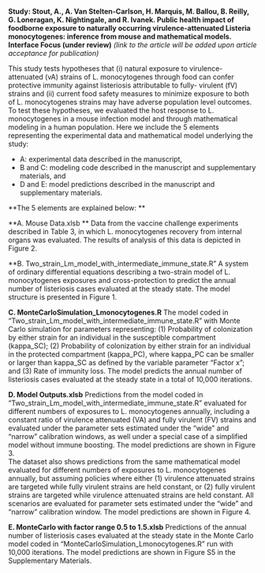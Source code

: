 **Study: Stout, A., A. Van Stelten-Carlson, H. Marquis, M. Ballou, B. Reilly, G. Loneragan, K. Nightingale, and R. Ivanek. Public health impact of foodborne exposure to naturally occurring virulence-attenuated Listeria monocytogenes: inference from mouse and mathematical models. Interface Focus (under review)**
*(link to the article will be added upon article acceptance for publication)* 

This study tests hypotheses that (i) natural exposure to virulence-attenuated (vA) strains of L. monocytogenes through food can confer protective immunity against listeriosis attributable to fully- virulent (fV) strains and (ii) current food safety measures to minimize exposure to both of L. monocytogenes strains may have adverse population level outcomes.  To test these hypotheses, we evaluated the host response to L. monocytogenes in a mouse infection model and through mathematical modeling in a human population. Here we include the 5 elements representing the experimental data and mathematical model underlying the study:
* A: experimental data described in the manuscript,
* B and C: modeling code described in the manuscript and supplementary materials, and 
* D and E: model predictions described in the manuscript and supplementary materials. 

**The 5 elements are explained below: **

**A. Mouse Data.xlsb **
Data from the vaccine challenge experiments described in Table 3, in which L. monocytogenes recovery from internal organs was evaluated. The results of analysis of this data is depicted in Figure 2. 

**B. Two_strain_Lm_model_with_intermediate_immune_state.R” 
A system of ordinary differential equations describing a two-strain model of L. monocytogenes exposures and cross-protection to predict the annual number of listeriosis cases evaluated at the steady state. The model structure is presented in Figure 1. 

**C. MonteCarloSimulation_Lmonocytogenes.R**
The model coded in “Two_strain_Lm_model_with_intermediate_immune_state.R” with Monte Carlo simulation for parameters representing: (1) Probability of colonization by either strain for an individual in the susceptible compartment (kappa_SC); (2) Probability of colonization by either strain for an individual in the protected compartment (kappa_PC), where kappa_PC can be smaller or larger than kappa_SC as defined by the variable parameter “Factor x”; and (3) Rate of immunity loss. The model predicts the annual number of listeriosis cases evaluated at the steady state in a total of 10,000 iterations. 

**D. Model Outputs.xlsb**
Predictions from the model coded in “Two_strain_Lm_model_with_intermediate_immune_state.R” evaluated for different numbers of exposures to L. monocytogenes annually, including a constant ratio of virulence attenuated (VA) and fully virulent (FV) strains and evaluated under the parameter sets estimated under the “wide” and “narrow” calibration windows, as well under a special case of a simplified model without immune boosting. The model predictions are shown in Figure 3.  
The dataset also shows predictions from the same mathematical model evaluated for different numbers of exposures to L. monocytogenes annually, but assuming policies where either (1) virulence attenuated strains are targeted while fully virulent strains are held constant, or (2) fully virulent strains are targeted while virulence attenuated strains are held constant. All scenarios are evaluated for parameter sets estimated under the “wide” and “narrow” calibration window. The model predictions are shown in Figure 4.   

**E. MonteCarlo with factor range 0.5 to 1.5.xlsb**
Predictions of the annual number of listeriosis cases evaluated at the steady state in the Monte Carlo model coded in “MonteCarloSimulation_Lmonocytogenes.R” run with 10,000 iterations. The model predictions are shown in Figure S5 in the Supplementary Materials.  
